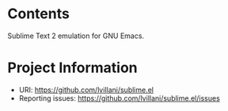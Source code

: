 Contents
========

Sublime Text 2 emulation for GNU Emacs.




Project Information
===================

 * URI: https://github.com/lvillani/sublime.el
 * Reporting issues: https://github.com/lvillani/sublime.el/issues
